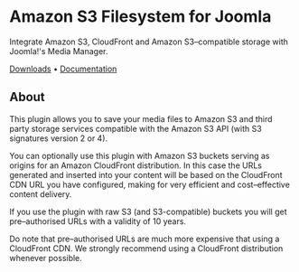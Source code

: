 # Amazon S3 Filesystem for Joomla

Integrate Amazon S3, CloudFront and Amazon S3–compatible storage with Joomla!'s Media Manager.

[Downloads](https://github.com/akeeba/plg_filesystem_s3/releases) • [Documentation](https://github.com/akeeba/plg_filesystem_s3/blob/main/docs/index.md)

## About

This plugin allows you to save your media files to Amazon S3 and third party storage services compatible with the Amazon S3 API (with S3 signatures version 2 or 4).

You can optionally use this plugin with Amazon S3 buckets serving as origins for an Amazon CloudFront distribution. In this case the URLs generated and inserted into your content will be based on the CloudFront CDN URL you have configured, making for very efficient and cost–effective content delivery.

If you use the plugin with raw S3 (and S3-compatible) buckets you will get pre–authorised URLs with a validity of 10 years.

Do note that pre–authorised URLs are much more expensive that using a CloudFront CDN. We strongly recommend using a CloudFront distribution whenever possible.
